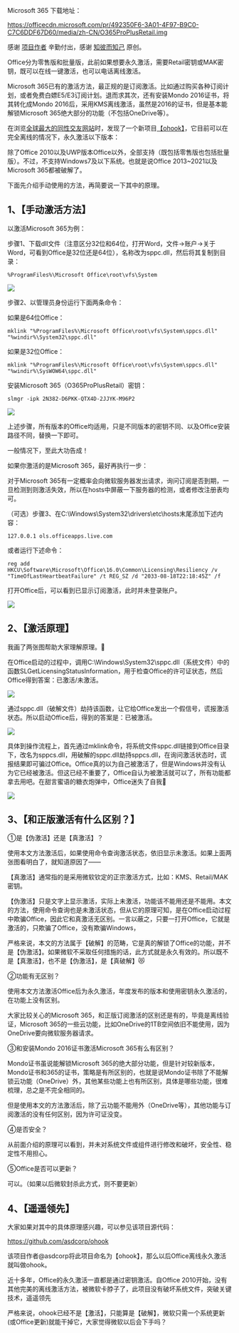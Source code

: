 Microsoft 365 下载地址：

https://officecdn.microsoft.com/pr/492350F6-3A01-4F97-B9C0-C7C6DDF67D60/media/zh-CN/O365ProPlusRetail.img

感谢 [项目作者](https://massgrave.dev/) 辛勤付出，感谢 [知彼而知己](https://mp.weixin.qq.com/s/CGzS1KrZd8rXRDpfGxFKfw) 原创。

Office分为零售版和批量版，此前如果想要永久激活，需要Retail密钥或MAK密钥，既可以在线一键激活，也可以电话离线激活。

Microsoft 365已有的激活方法，最正规的是订阅激活。比如通过购买各种订阅计划，或者免费白嫖E5/E3订阅计划。退而求其次，还有安装Mondo 2016证书，将其转化成Mondo 2016后，采用KMS离线激活，虽然是2016的证书，但是基本能解锁Microsoft 365绝大部分的功能（不包括OneDrive等）。

在浏览[全球最大的同性交友网站](https://github.com)时，发现了一个新项目[【ohook】](https://github.com/asdcorp/ohook)，它目前可以在完全离线的情况下，永久激活以下版本：

除了Office 2010以及UWP版本Office以外，全部支持（既包括零售版也包括批量版）。不过，不支持Windows7及以下系统。也就是说Office 2013~2021以及Microsoft 365都被破解了。

下面先介绍手动使用的方法，再简要说一下其中的原理。

## 1、【手动激活方法】

以激活Microsoft 365为例：

步骤1、下载dll文件（注意区分32位和64位，打开Word，文件→账户→关于Word，可看到Office是32位还是64位），名称改为sppc.dll，然后将其复制到目录：

```shell
%ProgramFiles%\Microsoft Office\root\vfs\System
```

![](https://github.com/Vincenzo155/ohook/blob/principalis/Example/Images/01.png)

步骤2、以管理员身份运行下面两条命令：

如果是64位Office：

```shell
mklink "%ProgramFiles%\Microsoft Office\root\vfs\System\sppcs.dll" "%windir%\System32\sppc.dll"
```

如果是32位Office：

```shell
mklink "%ProgramFiles%\Microsoft Office\root\vfs\System\sppcs.dll" "%windir%\SysWOW64\sppc.dll"
```

安装Microsoft 365（O365ProPlusRetail）密钥：

```shell
slmgr -ipk 2N382-D6PKK-QTX4D-2JJYK-M96P2
```

![](https://github.com/Vincenzo155/ohook/blob/principalis/Example/Images/02.png)

上述步骤，所有版本的Office均适用，只是不同版本的密钥不同、以及Office安装路径不同，替换一下即可。

一般情况下，至此大功告成！

如果你激活的是Microsoft 365，最好再执行一步：

对于Microsoft 365有一定概率会向微软服务器发出请求，询问订阅是否到期，一旦检测到则激活失效，所以在hosts中屏蔽一下服务器的检测，或者修改注册表均可。

（可选）步骤3、在C:\Windows\System32\drivers\etc\hosts末尾添加下述内容：

```shell
127.0.0.1 ols.officeapps.live.com
```

或者运行下述命令：

```shell
reg add HKCU\Software\Microsoft\Office\16.0\Common\Licensing\Resiliency /v "TimeOfLastHeartbeatFailure" /t REG_SZ /d "2033-08-18T22:18:45Z" /f
```

打开Office后，可以看到已显示订阅激活，此时并未登录账户。

![](https://github.com/Vincenzo155/ohook/blob/principalis/Example/Images/03.png)

## 2、【激活原理】

我画了两张图帮助大家理解原理。👻

在Office启动的过程中，调用C:\Windows\System32\sppc.dll（系统文件）中的函数SLGetLicensingStatusInformation，用于检查Office的许可证状态，然后Office得到答案：已激活/未激活。

![](https://github.com/Vincenzo155/ohook/blob/principalis/Example/Images/04.png)

通过sppc.dll（破解文件）劫持该函数，让它给Office发出一个假信号，谎报激活状态。所以启动Office后，得到的答案是：已被激活。

![](https://github.com/Vincenzo155/ohook/blob/principalis/Example/Images/05.png)

具体到操作流程上，首先通过mklink命令，将系统文件sppc.dll链接到Office目录下，改名为sppcs.dll，用破解的sppc.dll劫持sppcs.dll，在询问激活状态时，谎报结果即可骗过Office。Office真的以为自己被激活了，但是Windows并没有认为它已经被激活。但这已经不重要了，Office自认为被激活就可以了，所有功能都拿去用吧。在甜言蜜语的糖衣炮弹中，Office迷失了自我👻

![](https://github.com/Vincenzo155/ohook/blob/principalis/Example/Images/06.png)

## 3、【和正版激活有什么区别？】

①是【伪激活】还是【真激活】？

使用本文方法激活后，如果使用命令查询激活状态，依旧显示未激活。如果上面两张图看明白了，就知道原因了——

【真激活】通常指的是采用微软钦定的正宗激活方式，比如：KMS、Retail/MAK密钥。

【伪激活】只是文字上显示激活，实际上未激活，功能该不能用还是不能用。本文的方法，使用命令查询也是未激活状态，但从它的原理可知，是在Office启动过程中欺骗Office，因此它和真激活无区别。一言以蔽之，只要一打开Office，它就是激活的，只欺骗了Office，没有欺骗Windows，

严格来说，本文的方法属于【破解】的范畴，它是真的解锁了Office的功能，并不是【伪激活】。如果微软不采取任何措施的话，此方式就是永久有效的。所以既不是【真激活】，也不是【伪激活】，是【真破解】😻

②功能有无区别？

使用本文方法激活Office后为永久激活，年度发布的版本和使用密钥永久激活的，在功能上没有区别。

大家比较关心的Microsoft 365，和正版订阅激活的区别还是有的，毕竟是离线验证，Microsoft 365的一些云功能，比如OneDrive的1TB空间依旧不能使用，因为OneDrive要向微软服务器请求。

③和安装Mondo 2016证书激活Microsoft 365有么有区别？

Mondo证书虽说能解锁Microsoft 365的绝大部分功能，但是针对较新版本，Mondo证书和365的证书，策略是有所区别的，也就是说Mondo证书除了不能解锁云功能（OneDrive）外，其他某些功能上也有所区别，具体是哪些功能，很难梳理，总之是不完全相同的。

但是使用本文的方法激活后，除了云功能不能用外（OneDrive等），其他功能与订阅激活的没有任何区别，因为许可证没变。

④是否安全？

从前面介绍的原理可以看到，并未对系统文件或组件进行修改和破坏，安全性、稳定性不用担心。

⑤Office是否可以更新？

可以。（如果以后微软封杀此方式，则不要更新）

## 4、【遥遥领先】

大家如果对其中的具体原理感兴趣，可以参见该项目源代码：

https://github.com/asdcorp/ohook

该项目作者@asdcorp将此项目命名为【ohook】，那么以后Office离线永久激活就叫做ohook。

近十多年，Office的永久激活一直都是通过密钥激活。自Office 2010开始，没有其他完美的离线激活方法，被微软卡脖子了，此项目没有破坏系统文件，突破关键技术，遥遥领先

严格来说，ohook已经不是【激活】，只能算是【破解】，微软只需一个系统更新(或Office更新)就能干掉它，大家觉得微软以后会下手吗？
